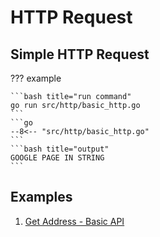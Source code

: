 # HTTP Request

## Simple HTTP Request

??? example

    ```bash title="run command"
    go run src/http/basic_http.go
    ```
    ```go
    --8<-- "src/http/basic_http.go"
    ```
    ```bash title="output"
    GOOGLE PAGE IN STRING
    ```

## Examples

1. [Get Address - Basic API](../projects/get_br_zipcode.md#get-address---basic-api)
